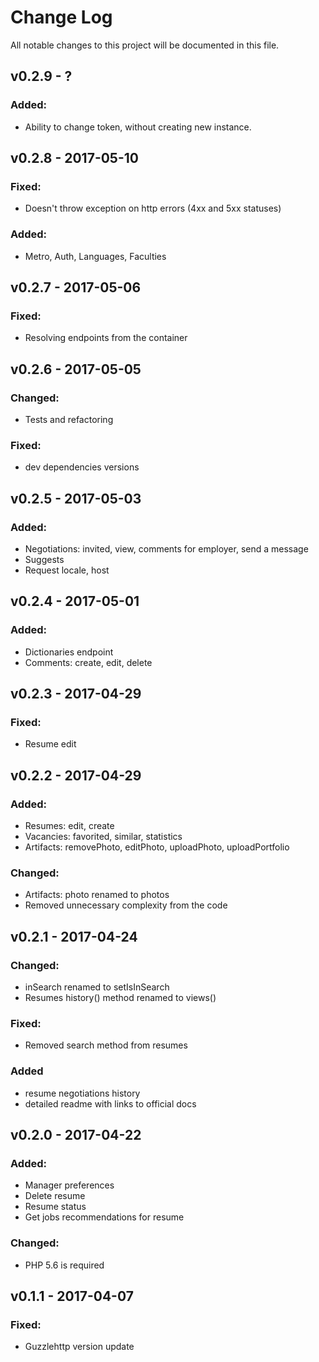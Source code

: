 # Change Log
All notable changes to this project will be documented in this file.

## v0.2.9 - ?
### Added:
 - Ability to change token, without creating new instance.

## v0.2.8 - 2017-05-10
### Fixed:
 - Doesn't throw exception on http errors (4xx and 5xx statuses)

### Added:
 - Metro, Auth, Languages, Faculties

## v0.2.7 - 2017-05-06
### Fixed:
 - Resolving endpoints from the container

## v0.2.6 - 2017-05-05
### Changed:
 - Tests and refactoring
### Fixed:
 - dev dependencies versions

## v0.2.5 - 2017-05-03
### Added:
 - Negotiations: invited, view, comments for employer, send a message
 - Suggests
 - Request locale, host

## v0.2.4 -  2017-05-01
### Added:
 - Dictionaries endpoint
 - Comments: create, edit, delete

## v0.2.3 - 2017-04-29
### Fixed:
 - Resume edit

## v0.2.2 - 2017-04-29
### Added:
 - Resumes: edit, create
 - Vacancies: favorited, similar, statistics
 - Artifacts: removePhoto, editPhoto, uploadPhoto, uploadPortfolio

### Changed:
 - Artifacts: photo renamed to photos
 - Removed unnecessary complexity from the code

## v0.2.1 - 2017-04-24
### Changed:
 - inSearch renamed to setIsInSearch
 - Resumes history() method renamed to views()

### Fixed:
 - Removed search method from resumes

### Added
 - resume negotiations history
 - detailed readme with links to official docs

## v0.2.0 - 2017-04-22
### Added:
 - Manager preferences
 - Delete resume
 - Resume status
 - Get jobs recommendations for resume

### Changed:
 - PHP 5.6 is required

## v0.1.1 - 2017-04-07
### Fixed:
 - Guzzlehttp version update